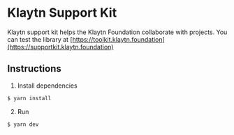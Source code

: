 # Klaytn Support Kit
Klaytn support kit helps the Klaytn Foundation collaborate with projects.
You can test the library at [https://toolkit.klaytn.foundation](https://supportkit.klaytn.foundation)


## Instructions

1. Install dependencies

```bash
$ yarn install
```

2. Run

```bash
$ yarn dev
```

